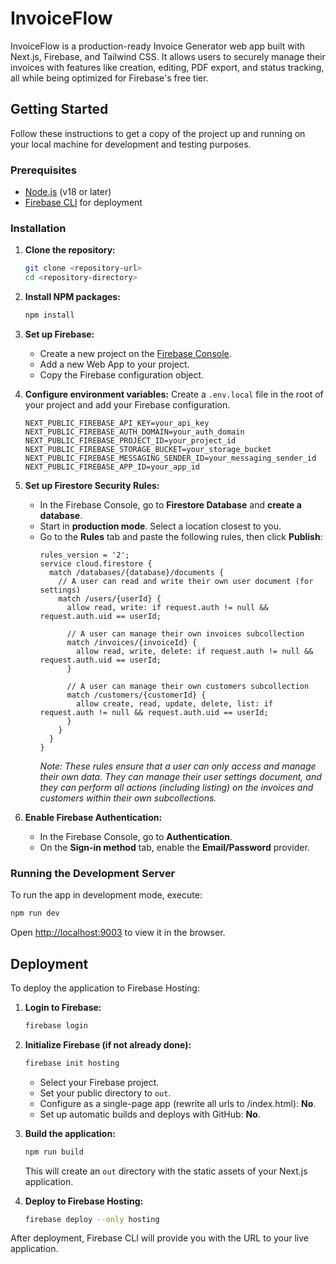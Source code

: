 
# InvoiceFlow

InvoiceFlow is a production-ready Invoice Generator web app built with Next.js, Firebase, and Tailwind CSS. It allows users to securely manage their invoices with features like creation, editing, PDF export, and status tracking, all while being optimized for Firebase's free tier.

## Getting Started

Follow these instructions to get a copy of the project up and running on your local machine for development and testing purposes.

### Prerequisites

- [Node.js](https://nodejs.org/) (v18 or later)
- [Firebase CLI](https://firebase.google.com/docs/cli) for deployment

### Installation

1.  **Clone the repository:**
    ```bash
    git clone <repository-url>
    cd <repository-directory>
    ```

2.  **Install NPM packages:**
    ```bash
    npm install
    ```

3.  **Set up Firebase:**
    - Create a new project on the [Firebase Console](https://console.firebase.google.com/).
    - Add a new Web App to your project.
    - Copy the Firebase configuration object.

4.  **Configure environment variables:**
    Create a `.env.local` file in the root of your project and add your Firebase configuration.

    ```env
    NEXT_PUBLIC_FIREBASE_API_KEY=your_api_key
    NEXT_PUBLIC_FIREBASE_AUTH_DOMAIN=your_auth_domain
    NEXT_PUBLIC_FIREBASE_PROJECT_ID=your_project_id
    NEXT_PUBLIC_FIREBASE_STORAGE_BUCKET=your_storage_bucket
    NEXT_PUBLIC_FIREBASE_MESSAGING_SENDER_ID=your_messaging_sender_id
    NEXT_PUBLIC_FIREBASE_APP_ID=your_app_id
    ```

5.  **Set up Firestore Security Rules:**
    - In the Firebase Console, go to **Firestore Database** and **create a database**.
    - Start in **production mode**. Select a location closest to you.
    - Go to the **Rules** tab and paste the following rules, then click **Publish**:
      ```
      rules_version = '2';
      service cloud.firestore {
        match /databases/{database}/documents {
          // A user can read and write their own user document (for settings)
          match /users/{userId} {
            allow read, write: if request.auth != null && request.auth.uid == userId;

            // A user can manage their own invoices subcollection
            match /invoices/{invoiceId} {
              allow read, write, delete: if request.auth != null && request.auth.uid == userId;
            }
            
            // A user can manage their own customers subcollection
            match /customers/{customerId} {
              allow create, read, update, delete, list: if request.auth != null && request.auth.uid == userId;
            }
          }
        }
      }
      ```
      *Note: These rules ensure that a user can only access and manage their own data. They can manage their user settings document, and they can perform all actions (including listing) on the invoices and customers within their own subcollections.*

6.  **Enable Firebase Authentication:**
    - In the Firebase Console, go to **Authentication**.
    - On the **Sign-in method** tab, enable the **Email/Password** provider.

### Running the Development Server

To run the app in development mode, execute:

```bash
npm run dev
```

Open [http://localhost:9003](http://localhost:9003) to view it in the browser.

## Deployment

To deploy the application to Firebase Hosting:

1.  **Login to Firebase:**
    ```bash
    firebase login
    ```

2.  **Initialize Firebase (if not already done):**
    ```bash
    firebase init hosting
    ```
    - Select your Firebase project.
    - Set your public directory to `out`.
    - Configure as a single-page app (rewrite all urls to /index.html): **No**.
    - Set up automatic builds and deploys with GitHub: **No**.

3.  **Build the application:**
    ```bash
    npm run build
    ```
    This will create an `out` directory with the static assets of your Next.js application.

4.  **Deploy to Firebase Hosting:**
    ```bash
    firebase deploy --only hosting
    ```

After deployment, Firebase CLI will provide you with the URL to your live application.

